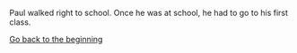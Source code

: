 Paul walked right to school.
Once he was at school, he had to go to his first class.

[Go back to the beginning](ReadMe.md)
